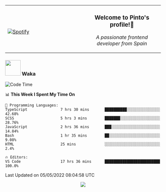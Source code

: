 <table width="100%" align="center"> 
  <tr>
  <td width="50%">
      
&nbsp; <br> [![Spotify](https://novatorem-zeta-rust.vercel.app/api/spotify)](https://open.spotify.com/user/novatorem-zeta-rust)

  </td>
  <td width="50%">
    <h3 align="center">Welcome to Pinto's profile!👋</h3>
    <p align="center"><em>A passionate frontend developer from Spain</em></p>
  </td>
  </table>

### <img src="https://media.giphy.com/media/VgCDAzcKvsR6OM0uWg/giphy.gif" width="50"> Waka

  <!--START_SECTION:waka-->
![Code Time](http://img.shields.io/badge/Code%20Time-310%20hrs%2015%20mins-blue)

📊 **This Week I Spent My Time On** 

```text
💬 Programming Languages: 
TypeScript               7 hrs 30 mins       ██████████░░░░░░░░░░░░░░░   42.68% 
SCSS                     5 hrs 3 mins        ███████░░░░░░░░░░░░░░░░░░   28.76% 
JavaScript               2 hrs 36 mins       ███░░░░░░░░░░░░░░░░░░░░░░   14.84% 
Bash                     1 hr 35 mins        ██░░░░░░░░░░░░░░░░░░░░░░░   9.08% 
HTML                     25 mins             ░░░░░░░░░░░░░░░░░░░░░░░░░   2.4%

🔥 Editors: 
VS Code                  17 hrs 36 mins      █████████████████████████   100.0%

```


 Last Updated on 05/05/2022 08:04:58 UTC
<!--END_SECTION:waka-->

<div align="center">
<img src="https://github-readme-stats-gilt-tau.vercel.app/api/top-langs/?username=pinto-hub&layout=compact&theme=dracula" />
</div>
